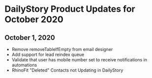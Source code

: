 # DailyStory Product Updates for October 2020
## October 1, 2020
* Remove removeTableIfEmpty from email designer
* Add support for lead reindex queue
* Validate that user has mobile number set to receive notifications in automations
* RhinoFit "Deleted" Contacts not Updating in DailyStory
